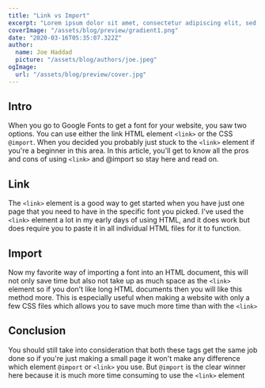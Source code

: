 ```yaml
---
title: "Link vs Import"
excerpt: "Lorem ipsum dolor sit amet, consectetur adipiscing elit, sed do eiusmod tempor incididunt ut labore et dolore magna aliqua. Praesent elementum facilisis leo vel fringilla est ullamcorper eget. At imperdiet dui accumsan sit amet nulla facilities morbi tempus."
coverImage: "/assets/blog/preview/gradient1.png"
date: "2020-03-16T05:35:07.322Z"
author:
  name: Joe Haddad
  picture: "/assets/blog/authors/joe.jpeg"
ogImage:
  url: "/assets/blog/preview/cover.jpg"
---
```

## Intro

When you go to Google Fonts to get a font for your website, you saw two options. You can use either the link HTML element `<link>` or the CSS `@import`. When you decided you probably just stuck to the `<link>` element if you're a beginner in this area. In this article, you'll get to know all the pros and cons of using `<link>` and @import so stay here and read on.

## Link

The `<link>` element is a good way to get started when you have just one page that you need to have in the specific font you picked. I've used the `<link>` element a lot in my early days of using HTML, and it does work but does require you to paste it in all individual HTML files for it to function.

## Import

Now my favorite way of importing a font into an HTML document, this will not only save time but also not take up as much space as the `<link>` element so if you don't like long HTML documents then you will like this method more. This is especially useful when making a website with only a few CSS files which allows you to save much more time than with the `<link>`

## Conclusion

You should still take into consideration that both these tags get the same job done so if you're just making a small page it won't make any difference which element `@import` or `<link>` you use. But `@import` is the clear winner here because it is much more time consuming to use the `<link>` element